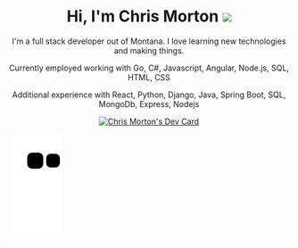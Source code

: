    <h1 align="center">Hi, I'm Chris Morton <img src="https://media.giphy.com/media/hvRJCLFzcasrR4ia7z/giphy.gif" width="35"></h1>
<p align="center">I'm a full stack developer out of Montana.  I love learning new technologies and making things.  </p>
<p align="center">Currently employed working with Go, C#, Javascript, Angular, Node.js, SQL, HTML, CSS</p>
<p align="center">Additional experience with React, Python, Django, Java, Spring Boot, SQL, MongoDb, Express, Nodejs</p>


<p align="center">
<a href="https://app.daily.dev/Mortr0n"><img src="https://api.daily.dev/devcards/21cfad7c1e2a4162a5208a08af46b738.png?r=6ld" width="400" alt="Chris Morton's Dev Card"/></a> 
</p>  

<!--- Git Hub Snake Game from Grid --->
<img src="https://github.com/Mortr0n/Mortr0n/blob/output/github-contribution-grid-snake.svg" alt="Git Hub Snake Dark"/>
  
  
   
 
